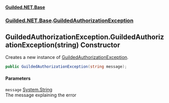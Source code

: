 
#### [Guilded.NET.Base](Guilded_NET_Base 'Guilded_NET_Base')
### [Guilded.NET.Base](Guilded_NET_Base#Guilded_NET_Base 'Guilded.NET.Base').[GuildedAuthorizationException](GuildedAuthorizationException 'Guilded.NET.Base.GuildedAuthorizationException')
## GuildedAuthorizationException.GuildedAuthorizationException(string) Constructor
Creates a new instance of [GuildedAuthorizationException](GuildedAuthorizationException 'Guilded.NET.Base.GuildedAuthorizationException').  
```csharp
public GuildedAuthorizationException(string message);
```

#### Parameters
<a name='Guilded_NET_Base_GuildedAuthorizationException_GuildedAuthorizationException(string)_message'></a>
`message` [System.String](https://docs.microsoft.com/en-us/dotnet/api/System.String 'System.String')  
The message explaining the error
  
